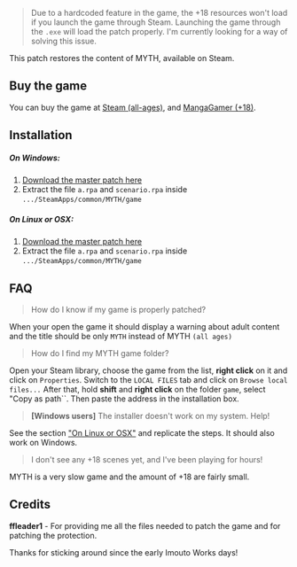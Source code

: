 > Due to a hardcoded feature in the game, the +18 resources won't load if you launch the game through Steam. Launching the game through the ``.exe`` will load the patch properly. I'm currently looking for a way of solving this issue.

This patch restores the content of MYTH, available on Steam.

## Buy the game

You can buy the game at [Steam (all-ages)](http://store.steampowered.com/app/366380/), and [MangaGamer (+18)](http://www.mangagamer.com/detail.php?aflg=18over&product_code=195&af=5a1240455db09f0c4b161057e809ea0c).

## Installation

##### On Windows:
 1. [Download the master patch here](https://github.com/ItaloKnox/myth/archive/master.zip)
 2. Extract the file ``a.rpa`` and ``scenario.rpa`` inside ``.../SteamApps/common/MYTH/game``

##### On Linux or OSX:
 1. [Download the master patch here](https://github.com/ItaloKnox/myth/archive/master.zip)
 2. Extract the file ``a.rpa`` and ``scenario.rpa`` inside ``.../SteamApps/common/MYTH/game``

## FAQ

> How do I know if my game is properly patched?

When your open the game it should display a warning about adult content and the title should be only ``MYTH`` instead of MYTH ``(all ages)``

> How do I find my MYTH game folder?

Open your Steam library, choose the game from the list, **right click** on it and click on ``Properties``. Switch to the ``LOCAL FILES`` tab and click on ``Browse local files...``
After that, hold **shift** and **right click** on the folder ``game``, select "Copy as path``. Then paste the address in the installation box.

> **[Windows users]** The installer doesn't work on my system. Help!

See the section ["On Linux or OSX"](https://github.com/ItaloKnox/myth#on-linux-or-osx) and replicate the steps. It should also work on Windows.

> I don't see any +18 scenes yet, and I've been playing for hours!

MYTH is a very slow game and the amount of +18 are fairly small.

## Credits

**ffleader1** - For providing me all the files needed to patch the game and for patching the protection.

Thanks for sticking around since the early Imouto Works days!
